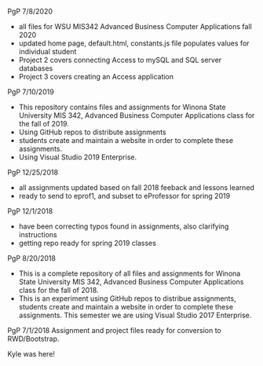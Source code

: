 PgP 7/8/2020
  * all files for WSU MIS342 Advanced Business Computer Applications fall 2020
  * updated home page, default.html, constants.js file populates values for individual student
  * Project 2 covers connecting Access to mySQL and SQL server databases
  * Project 3 covers creating an Access application

PgP 7/10/2019

   * This repository contains files and assignments for Winona State University MIS 342, Advanced Business Computer Applications class for the fall of 2019.
   * Using GitHub repos to distribute assignments
   * students create and maintain a website in order to complete these assignments.
   * Using Visual Studio 2019 Enterprise.


PgP 12/25/2018
* all assignments updated based on fall 2018 feeback and lessons learned
* ready to send to eprof1, and subset to eProfessor for spring 2019

PgP 12/1/2018
* have been correcting typos found in assignments, also clarifying instructions
* getting repo ready for spring 2019 classes


PgP 8/20/2018
* This is a complete repository of all files and assignments for Winona State University MIS 342, Advanced Business Computer Applications class for the fall of 2018.
* This is an experiment using GitHub repos to distribue assignments, students create and maintain a website in order to complete these assignments.  This semester we are using Visual Studio 2017 Enterprise.

PgP 7/1/2018
Assignment and project files ready for conversion to RWD/Bootstrap. 


Kyle was here!
